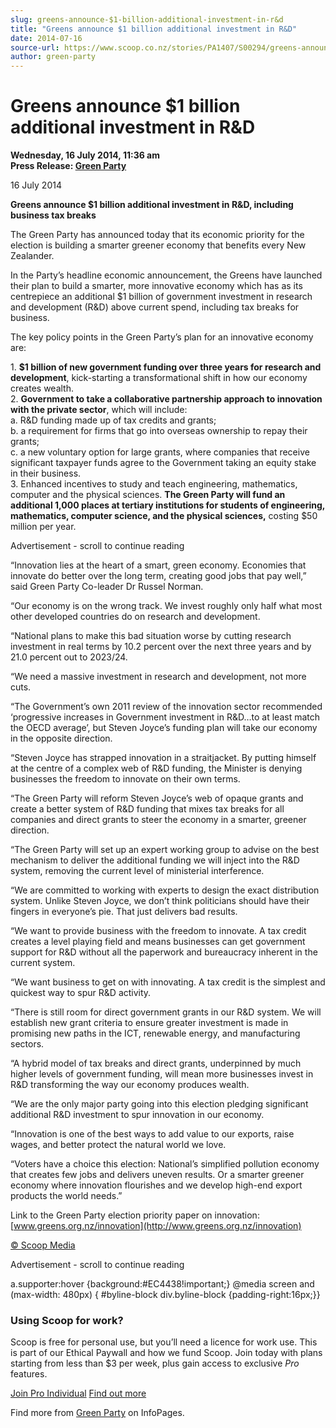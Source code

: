 ```yaml
---
slug: greens-announce-$1-billion-additional-investment-in-r&d
title: "Greens announce $1 billion additional investment in R&D"
date: 2014-07-16
source-url: https://www.scoop.co.nz/stories/PA1407/S00294/greens-announce-1-billion-additional-investment-in-rd.htm
author: green-party
---
```

Greens announce $1 billion additional investment in R&D
=======================================================

**Wednesday, 16 July 2014, 11:36 am**  
**Press Release: [Green Party](https://info.scoop.co.nz/Green_Party)**

16 July 2014

**Greens announce $1 billion additional investment in R&D, including business tax breaks**

The Green Party has announced today that its economic priority for the election is building a smarter greener economy that benefits every New Zealander.

In the Party’s headline economic announcement, the Greens have launched their plan to build a smarter, more innovative economy which has as its centrepiece an additional $1 billion of government investment in research and development (R&D) above current spend, including tax breaks for business.

The key policy points in the Green Party’s plan for an innovative economy are:

1\. **$1 billion of new government funding over three years for research and development**, kick-starting a transformational shift in how our economy creates wealth.  
2\. **Government to take a collaborative partnership approach to innovation with the private sector**, which will include:  
a. R&D funding made up of tax credits and grants;  
b. a requirement for firms that go into overseas ownership to repay their grants;  
c. a new voluntary option for large grants, where companies that receive significant taxpayer funds agree to the Government taking an equity stake in their business.  
3\. Enhanced incentives to study and teach engineering, mathematics, computer and the physical sciences. **The Green Party will fund an additional 1,000 places at tertiary institutions for students of engineering, mathematics, computer science, and the physical sciences,** costing $50 million per year.

Advertisement - scroll to continue reading





“Innovation lies at the heart of a smart, green economy. Economies that innovate do better over the long term, creating good jobs that pay well,” said Green Party Co-leader Dr Russel Norman.

“Our economy is on the wrong track. We invest roughly only half what most other developed countries do on research and development.

“National plans to make this bad situation worse by cutting research investment in real terms by 10.2 percent over the next three years and by 21.0 percent out to 2023/24.

“We need a massive investment in research and development, not more cuts.

“The Government’s own 2011 review of the innovation sector recommended ‘progressive increases in Government investment in R&D…to at least match the OECD average’, but Steven Joyce’s funding plan will take our economy in the opposite direction.

“Steven Joyce has strapped innovation in a straitjacket. By putting himself at the centre of a complex web of R&D funding, the Minister is denying businesses the freedom to innovate on their own terms.

“The Green Party will reform Steven Joyce’s web of opaque grants and create a better system of R&D funding that mixes tax breaks for all companies and direct grants to steer the economy in a smarter, greener direction.

“The Green Party will set up an expert working group to advise on the best mechanism to deliver the additional funding we will inject into the R&D system, removing the current level of ministerial interference.

“We are committed to working with experts to design the exact distribution system. Unlike Steven Joyce, we don’t think politicians should have their fingers in everyone’s pie. That just delivers bad results.

“We want to provide business with the freedom to innovate. A tax credit creates a level playing field and means businesses can get government support for R&D without all the paperwork and bureaucracy inherent in the current system.

“We want business to get on with innovating. A tax credit is the simplest and quickest way to spur R&D activity.

“There is still room for direct government grants in our R&D system. We will establish new grant criteria to ensure greater investment is made in promising new paths in the ICT, renewable energy, and manufacturing sectors.

“A hybrid model of tax breaks and direct grants, underpinned by much higher levels of government funding, will mean more businesses invest in R&D transforming the way our economy produces wealth.

“We are the only major party going into this election pledging significant additional R&D investment to spur innovation in our economy.

“Innovation is one of the best ways to add value to our exports, raise wages, and better protect the natural world we love.

“Voters have a choice this election: National’s simplified pollution economy that creates few jobs and delivers uneven results. Or a smarter greener economy where innovation flourishes and we develop high-end export products the world needs.”

Link to the Green Party election priority paper on innovation:  
[www.greens.org.nz/innovation](http://www.greens.org.nz/innovation)

[© Scoop Media](http://www.scoop.co.nz/about/terms.html)  

Advertisement - scroll to continue reading



a.supporter:hover {background:#EC4438!important;} @media screen and (max-width: 480px) { #byline-block div.byline-block {padding-right:16px;}}

### Using Scoop for work?

Scoop is free for personal use, but you’ll need a licence for work use. This is part of our Ethical Paywall and how we fund Scoop. Join today with plans starting from less than $3 per week, plus gain access to exclusive _Pro_ features.  
  
[Join Pro Individual](https://pro.scoop.co.nz/Individual/?from=ProIn24) [Find out more](https://pro.scoop.co.nz/using-scoop-for-work/?from=ProIn24)

Find more from [Green Party](https://info.scoop.co.nz/Green_Party) on InfoPages.
